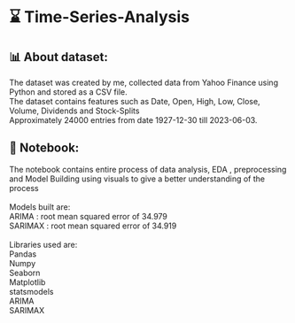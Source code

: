 # ⌛ Time-Series-Analysis
## 📊 About dataset:<br>
The dataset was created by me, collected data from Yahoo Finance using Python and stored as a CSV file.<br>
The dataset contains features such as Date, Open, High, Low, Close, Volume, Dividends and Stock-Splits <br>
Approximately 24000 entries from date 1927-12-30 till 2023-06-03.

## 📝 Notebook:<br>
The notebook contains entire process of data analysis, EDA , preprocessing and Model Building using visuals to give a better understanding of the process <br><br>
Models built are:<br> ARIMA : root mean squared error of 34.979<br> SARIMAX : root mean squared error of 34.919<br><br>
Libraries used are: <br>Pandas<br>Numpy<br>Seaborn<br>Matplotlib<br>statsmodels<br>ARIMA<br>SARIMAX<br>
